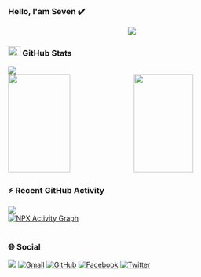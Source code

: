 ### Hello, I'am Seven ✔️

<p align="center" color="#36BCF7FF"><img src="http://readme-typing-svg.herokuapp.com?font=&size=21&pause=1000&width=435&lines=My+fullname+is+Ho+Chi+Nhan;In+future+i+want+to+do+fullstack+dev"></p>

### <img src="https://media.giphy.com/media/l378c04F2fjeZ7vH2/giphy.gif" width="25px" height="20px"> GitHub Stats
<img src="https://user-images.githubusercontent.com/73097560/115834477-dbab4500-a447-11eb-908a-139a6edaec5c.gif">

<div>
  <img width=50% src="https://github-readme-stats.vercel.app/api?username=sevencoder03&show_icons=true&theme=radical" height="200">
  <img width=49% src="https://github-readme-stats.vercel.app/api/top-langs/?username=sevencoder03&theme=radical&layout=compact" height="200">
 </div>
 
 ### ⚡ Recent GitHub Activity
<img src="https://user-images.githubusercontent.com/73097560/115834477-dbab4500-a447-11eb-908a-139a6edaec5c.gif">
<br />
<a href="https://github.com/sevencoder03">
    <img alt="NPX Activity Graph"
        src="https://github-readme-activity-graph.vercel.app/graph?username=sevencoder03&custom_title=Seven%20Contribution%20Graph&theme=react-dark" /></a>
<br />
<br />

### 🌐 Social
<img src="https://user-images.githubusercontent.com/73097560/115834477-dbab4500-a447-11eb-908a-139a6edaec5c.gif">
<span align="center">
     <a href="mailto:hochinhan5612@gmail.com"><img
        src="https://img.shields.io/badge/gmail-%23EA4335.svg?style=plastic&logo=gmail&logoColor=white"
        alt="Gmail" /></a>
     <a href="https://github.com/sevencoder03"><img
        src="https://img.shields.io/badge/github-%23181717.svg?style=plastic&logo=github&logoColor=white"
        alt="GitHub" /></a>
     <a href="https://www.facebook.com/sevencoder03"><img
        src="https://img.shields.io/badge/facebook-%231877F2.svg?style=plastic&logo=facebook&logoColor=white"
        alt="Facebook" /></a>
     <a href="https://www.twitter.com/sevencoder03"><img
        src="https://img.shields.io/badge/twitter-%F58529.svg?style=plastic&logo=twitter&logoColor=white"
        alt="Twitter" /></a>
</span>       
